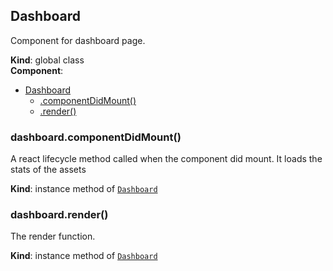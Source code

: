 <a name="Dashboard"></a>

## Dashboard
Component for dashboard page.

**Kind**: global class  
**Component**:   

* [Dashboard](#Dashboard)
    * [.componentDidMount()](#Dashboard+componentDidMount)
    * [.render()](#Dashboard+render)

<a name="Dashboard+componentDidMount"></a>

### dashboard.componentDidMount()
A react lifecycle method called when the component did mount.It loads the stats of the assets

**Kind**: instance method of [<code>Dashboard</code>](#Dashboard)  
<a name="Dashboard+render"></a>

### dashboard.render()
The render function.

**Kind**: instance method of [<code>Dashboard</code>](#Dashboard)  
